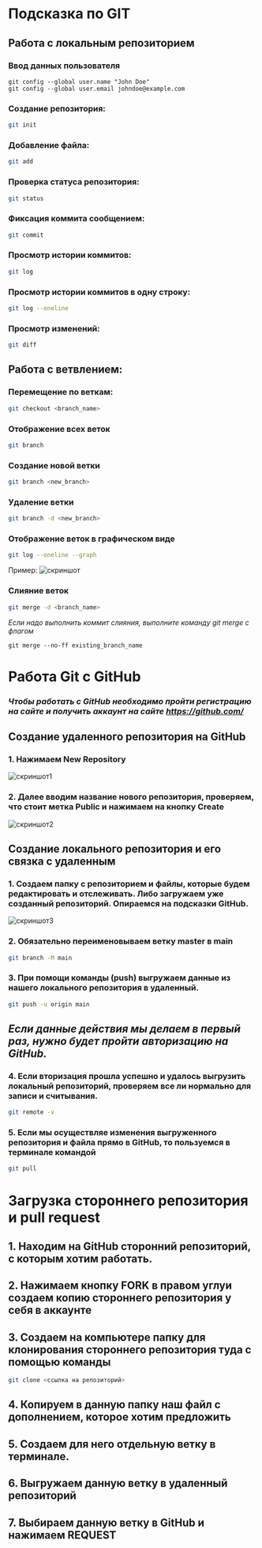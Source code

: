 # Подсказка по GIT

## Работа с локальным репозиторием
### Ввод данных пользователя
``````
git config --global user.name "John Doe"
git config --global user.email johndoe@example.com
``````

### Создание репозитория:
```sh
git init
```

### Добавление файла:
```sh
git add
```

### Проверка статуса репозитория:
```sh
git status
```

### Фиксация коммита сообщением:
```sh
git commit
```

### Просмотр истории коммитов:
```sh
git log
```

### Просмотр истории коммитов в одну строку:
```sh
git log --oneline
```

### Просмотр изменений:
```sh
git diff
```
## Работа с ветвлением:
### Перемещение по веткам:
```sh
git checkout <branch_name> 
```

### Отображение всех веток
```sh
git branch
```

### Создание новой ветки 
```sh
git branch <new_branch>
```

### Удаление ветки
```sh
git branch -d <new_branch>
```

### Отображение веток в графическом виде
```sh
git log --oneline --graph
``````
Пример:
![скриншот](example.jpg) 


### Слияние веток
```sh
git merge -d <branch_name>
``````
*Если надо выполнить коммит слияния, выполните команду git merge с флагом*
``````
git merge --no-ff existing_branch_name
``````

# Работа Git c GitHub

### *Чтобы работать с GitHub необходимо пройти регистрацию на сайте и получить аккаунт на сайте <https://github.com/>*

## Создание удаленного репозитория на GitHub

### 1. Нажимаем New Repository

![скриншот1](GitHub1.jpg)  

### 2. Далее вводим название нового репозитория, проверяем, что стоит метка Public и нажимаем на кнопку Create 

![скриншот2](GitHub2.jpg) 

## Создание локального репозитория и его связка с удаленным

### 1. Создаем папку с репозиторием и файлы, которые будем редактировать и отслеживать. Либо загружаем уже созданный репозиторий. Опираемся на подсказки GitHub.
![скриншот3](GitHub3.jpg) 

### 2. Обязательно переименовываем ветку **master** в **main**
```sh
git branch -M main
``````

### 3. При помощи команды **(push)** выгружаем данные из нашего локального репозитория в удаленный.
``` sh
git push -u origin main
```  
## *Если данные действия мы делаем в первый раз, нужно будет пройти авторизацию на GitHub.*

### 4. Если вторизация прошла успешно и удалось выгрузить локальный репозиторий, проверяем все ли нормально для записи и считывания.
``` sh
git remote -v
```  
### 5. Если мы осуществляе изменения выгруженного репозитория и файла прямо в GitHub, то пользуемся в терминале командой 
``` sh
git pull
```

# Загрузка стороннего репозитория и pull request
## 1. Находим на GitHub сторонний репозиторий, с которым хотим работать.
## 2. Нажимаем кнопку FORK в правом углуи создаем копию стороннего репозитория у себя в аккаунте
## 3. Создаем на компьютере папку для клонирования стороннего репозитория туда c помощью команды
```sh
git clone <ссылка на репозиторий>
```
## 4. Копируем в данную папку наш файл с дополнением, которое хотим предложить

## 5. Создаем для него отдельную ветку в терминале.

## 6. Выгружаем данную ветку в удаленный репозиторий

## 7. Выбираем данную ветку в GitHub и нажимаем REQUEST
